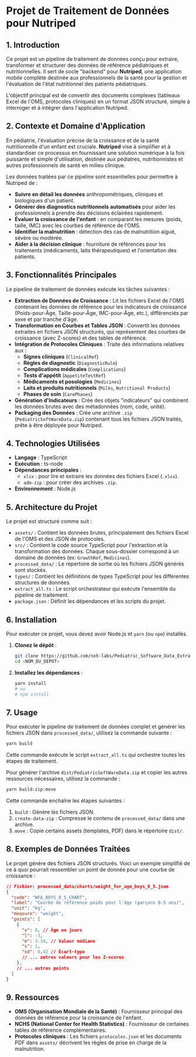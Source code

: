 # Projet de Traitement de Données pour Nutriped

## 1. Introduction

Ce projet est un pipeline de traitement de données conçu pour extraire, transformer et structurer des données de référence pédiatriques et nutritionnelles. Il sert de socle "backend" pour **Nutriped**, une application mobile complète destinée aux professionnels de la santé pour la gestion et l'évaluation de l'état nutritionnel des patients pédiatriques.

L'objectif principal est de convertir des documents complexes (tableaux Excel de l'OMS, protocoles cliniques) en un format JSON structuré, simple à interroger et à intégrer dans l'application Nutriped.

## 2. Contexte et Domaine d'Application

En pédiatrie, l'évaluation précise de la croissance et de la santé nutritionnelle d'un enfant est cruciale. **Nutriped** vise à simplifier et à standardiser ce processus en fournissant une solution numérique à la fois puissante et simple d'utilisation, destinée aux pédiatres, nutritionnistes et autres professionnels de santé en milieu clinique.

Les données traitées par ce pipeline sont essentielles pour permettre à Nutriped de :

- **Suivre en détail les données** anthropométriques, cliniques et biologiques d'un patient.
- **Générer des diagnostics nutritionnels automatisés** pour aider les professionnels à prendre des décisions éclairées rapidement.
- **Évaluer la croissance de l'enfant** : en comparant les mesures (poids, taille, IMC) avec les courbes de référence de l'OMS.
- **Identifier la malnutrition** : détection des cas de malnutrition aiguë, sévère ou modérée.
- **Aider à la décision clinique** : fourniture de références pour les traitements (médicaments, laits thérapeutiques) et l'orientation des patients.

## 3. Fonctionnalités Principales

Le pipeline de traitement de données exécute les tâches suivantes :

- **Extraction de Données de Croissance** : Lit les fichiers Excel de l'OMS contenant les données de référence pour les indicateurs de croissance (Poids-pour-Âge, Taille-pour-Âge, IMC-pour-Âge, etc.), différenciés par sexe et par tranche d'âge.
- **Transformation en Courbes et Tables JSON** : Convertit les données extraites en fichiers JSON structurés, qui représentent des courbes de croissance (avec Z-scores) et des tables de référence.
- **Intégration de Protocoles Cliniques** : Traite des informations relatives aux :
    - **Signes cliniques** (`ClinicalRef`)
    - **Règles de diagnostic** (`DiagnosticRule`)
    - **Complications médicales** (`Complications`)
    - **Tests d'appétit** (`AppetiteTestRef`)
    - **Médicaments et posologies** (`Medicines`)
    - **Laits et produits nutritionnels** (`Milks`, `Nutritional Products`)
    - **Phases de soin** (`CarePhases`)
- **Génération d'Indicateurs** : Crée des objets "indicateurs" qui combinent les données brutes avec des métadonnées (nom, code, unité).
- **Packaging des Données** : Crée une archive `.zip` (`PediatricSoftWareData.zip`) contenant tous les fichiers JSON traités, prête à être déployée pour Nutriped.

## 4. Technologies Utilisées

- **Langage** : TypeScript
- **Exécution** : ts-node
- **Dépendances principales** :
    - `xlsx` : pour lire et extraire les données des fichiers Excel (`.xlsx`).
    - `adm-zip` : pour créer des archives `.zip`.
- **Environnement** : Node.js

## 5. Architecture du Projet

Le projet est structuré comme suit :

- `assets/` : Contient les données brutes, principalement des fichiers Excel de l'OMS et des JSON de protocoles.
- `src/` : Contient le code source TypeScript pour l'extraction et la transformation des données. Chaque sous-dossier correspond à un domaine de données (ex: `GrowthRef`, `Medicines`).
- `processed_data/` : Le répertoire de sortie où les fichiers JSON générés sont stockés.
- `types/` : Contient les définitions de types TypeScript pour les différentes structures de données.
- `extract_all.ts` : Le script orchestrateur qui exécute l'ensemble du pipeline de traitement.
- `package.json` : Définit les dépendances et les scripts du projet.

## 6. Installation

Pour exécuter ce projet, vous devez avoir Node.js et `yarn` (ou `npm`) installés.

1.  **Clonez le dépôt** :
    ```bash
    git clone https://github.com/nxh-labs/Pediatric_Software_Data_Extraction.git
    cd <NOM_DU_DEPOT>
    ```

2.  **Installez les dépendances** :
    ```bash
    yarn install
    # ou
    # npm install
    ```

## 7. Usage

Pour exécuter le pipeline de traitement de données complet et générer les fichiers JSON dans `processed_data/`, utilisez la commande suivante :

```bash
yarn build
```

Cette commande exécute le script `extract_all.ts` qui orchestre toutes les étapes de traitement.

Pour générer l'archive `dist/PediatricSoftWareData.zip` et copier les autres ressources nécessaires, utilisez la commande :

```bash
yarn build:zip:move
```

Cette commande enchaîne les étapes suivantes :
1.  `build` : Génère les fichiers JSON.
2.  `create-data-zip` : Compresse le contenu de `processed_data/` dans une archive.
3.  `move` : Copie certains assets (templates, PDF) dans le répertoire `dist/`.

## 8. Exemples de Données Traitées

Le projet génère des fichiers JSON structurés. Voici un exemple simplifié de ce à quoi pourrait ressembler un point de donnée pour une courbe de croissance :

```json
// Fichier: processed_data/charts/weight_for_age_boys_0_5.json
{
  "code": "WFA_BOYS_0_5_CHART",
  "label": "Courbe de référence poids pour l'âge (garçons 0-5 ans)",
  "unit": "kg",
  "measure": "weight",
  "points": [
    {
      "x": 0, // Âge en jours
      "l": -3,
      "m": 3.34, // Valeur médiane
      "s": 1,
      "sd": 0.42 // Écart-type
      // ... autres valeurs pour les Z-scores
    },
    // ... autres points
  ]
}
```

## 9. Ressources

- **OMS (Organisation Mondiale de la Santé)** : Fournisseur principal des données de référence pour la croissance de l'enfant.
- **NCHS (National Center for Health Statistics)** : Fournisseur de certaines tables de référence complémentaires.
- **Protocoles cliniques** : Les fichiers `protocoles.json` et les documents PDF dans `assets/` décrivent les règles de prise en charge de la malnutrition.
